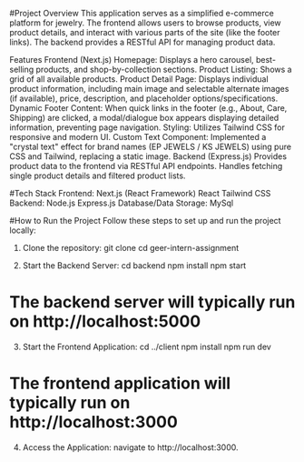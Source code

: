 #Project Overview
This application serves as a simplified e-commerce platform for jewelry. The frontend allows users to browse products, view product details, and interact with various parts of the site (like the footer links). The backend provides a RESTful API for managing product data.

Features
Frontend (Next.js)
Homepage: Displays a hero carousel, best-selling products, and shop-by-collection sections.
Product Listing: Shows a grid of all available products.
Product Detail Page: Displays individual product information, including main image and selectable alternate images (if available), price, description, and placeholder options/specifications.
Dynamic Footer Content: When quick links in the footer (e.g., About, Care, Shipping) are clicked, a modal/dialogue box appears displaying detailed information, preventing page navigation.
Styling: Utilizes Tailwind CSS for responsive and modern UI.
Custom Text Component: Implemented a "crystal text" effect for brand names (EP JEWELS / KS JEWELS) using pure CSS and Tailwind, replacing a static image.
Backend (Express.js)
Provides product data to the frontend via RESTful API endpoints.
Handles fetching single product details and filtered product lists.


#Tech Stack
Frontend:
Next.js (React Framework)
React
Tailwind CSS
Backend:
Node.js
Express.js
Database/Data Storage:
MySql


#How to Run the Project
Follow these steps to set up and run the project locally:

1) Clone the repository:
git clone <your-github-repo-link>
cd geer-intern-assignment


2) Start the Backend Server:
cd backend
npm install
npm start
# The backend server will typically run on http://localhost:5000


3) Start the Frontend Application:
cd ../client
npm install
npm run dev
# The frontend application will typically run on http://localhost:3000

4) Access the Application:
navigate to http://localhost:3000.
